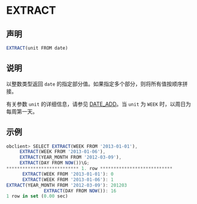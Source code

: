 EXTRACT 
============================



声明 
-----------------------

```javascript
EXTRACT(unit FROM date)
```



说明 
-----------------------

以整数类型返回 `date` 的指定部分值。如果指定多个部分，则将所有值按顺序拼接。

有关参数 `unit` 的详细信息，请参见 [DATE_ADD](../1.date-and-time-functions-1/9.DATE_ADD.md)。当 `unit` 为 `WEEK` 时，以周日为每周第一天。

示例 
-----------------------

```javascript
obclient> SELECT EXTRACT(WEEK FROM '2013-01-01'),
     EXTRACT(WEEK FROM '2013-01-06'),
     EXTRACT(YEAR_MONTH FROM '2012-03-09'),
     EXTRACT(DAY FROM NOW())\G;
*************************** 1. row ***************************
      EXTRACT(WEEK FROM '2013-01-01'): 0
      EXTRACT(WEEK FROM '2013-01-06'): 1
EXTRACT(YEAR_MONTH FROM '2012-03-09'): 201203
              EXTRACT(DAY FROM NOW()): 16
1 row in set (0.00 sec)
```


